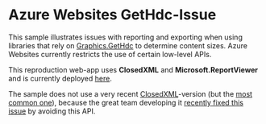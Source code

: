 # Azure Websites GetHdc-Issue #

This sample illustrates issues with reporting and exporting when using libraries that rely on [Graphics.GetHdc](http://msdn.microsoft.com/en-us/library/9z5820hw(v=vs.110).aspx) to determine content sizes.
Azure Websites currently restricts the use of certain low-level APIs.

This reproduction web-app uses **ClosedXML** and **Microsoft.ReportViewer** and is currently deployed [here](http://azurewebsitesgethdctest.azurewebsites.net/).

The sample does not use a very recent [ClosedXML](https://closedxml.codeplex.com/)-version (but the [most common one](http://www.nuget.org/packages/ClosedXML/0.69.2)), because the great team developing it [recently fixed this issue](https://closedxml.codeplex.com/SourceControl/changeset/d7fde184b52432d1289f84ac41087508b7331845) by avoiding this API.

